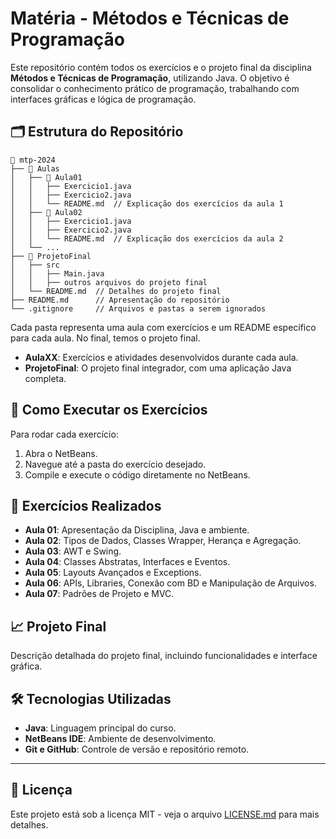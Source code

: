 # Matéria - Métodos e Técnicas de Programação

Este repositório contém todos os exercícios e o projeto final da disciplina **Métodos e Técnicas de Programação**, utilizando Java. O objetivo é consolidar o conhecimento prático de programação, trabalhando com interfaces gráficas e lógica de programação.

## 🗂 Estrutura do Repositório

```
📁 mtp-2024
├── 📁 Aulas
│   ├── 📁 Aula01
│   │   ├── Exercicio1.java
│   │   ├── Exercicio2.java
│   │   └── README.md  // Explicação dos exercícios da aula 1
│   ├── 📁 Aula02
│   │   ├── Exercicio1.java
│   │   ├── Exercicio2.java
│   │   └── README.md  // Explicação dos exercícios da aula 2
│   └── ...
├── 📁 ProjetoFinal
│   ├── src
│   │   ├── Main.java
│   │   ├── outros arquivos do projeto final
│   └── README.md  // Detalhes do projeto final
├── README.md      // Apresentação do repositório
└── .gitignore     // Arquivos e pastas a serem ignorados
```

Cada pasta representa uma aula com exercícios e um README específico para cada aula. No final, temos o projeto final.

- **AulaXX**: Exercícios e atividades desenvolvidos durante cada aula.
- **ProjetoFinal**: O projeto final integrador, com uma aplicação Java completa.  

## 🚀 Como Executar os Exercícios

Para rodar cada exercício:
1. Abra o NetBeans.
2. Navegue até a pasta do exercício desejado.
3. Compile e execute o código diretamente no NetBeans.

## 📝 Exercícios Realizados

- **Aula 01**: Apresentação da Disciplina, Java e ambiente.
- **Aula 02**: Tipos de Dados, Classes Wrapper, Herança e Agregação.
- **Aula 03**: AWT e Swing.
- **Aula 04**: Classes Abstratas, Interfaces e Eventos.
- **Aula 05**: Layouts Avançados e Exceptions.
- **Aula 06**: APIs, Libraries, Conexão com BD e Manipulação de Arquivos.
- **Aula 07**: Padrões de Projeto e MVC.

## 📈 Projeto Final

Descrição detalhada do projeto final, incluindo funcionalidades e interface gráfica.

## 🛠 Tecnologias Utilizadas

- **Java**: Linguagem principal do curso.
- **NetBeans IDE**: Ambiente de desenvolvimento.
- **Git e GitHub**: Controle de versão e repositório remoto.

---

## 📜 Licença

Este projeto está sob a licença MIT - veja o arquivo [LICENSE.md](LICENSE.md) para mais detalhes.

